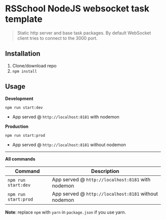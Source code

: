 # RSSchool NodeJS websocket task template

> Static http server and base task packages.
> By default WebSocket client tries to connect to the 3000 port.

## Installation

1. Clone/download repo
2. `npm install`

## Usage

**Development**

`npm run start:dev`

- App served @ `http://localhost:8181` with nodemon

**Production**

`npm run start:prod`

- App served @ `http://localhost:8181` without nodemon

---

**All commands**

| Command              | Description                                          |
| -------------------- | ---------------------------------------------------- |
| `npm run start:dev`  | App served @ `http://localhost:8181` with nodemon    |
| `npm run start:prod` | App served @ `http://localhost:8181` without nodemon |

**Note**: replace `npm` with `yarn` in `package.json` if you use yarn.
